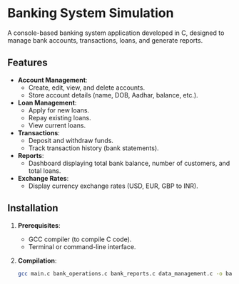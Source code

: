 # Banking System Simulation

A console-based banking system application developed in C, designed to manage bank accounts, transactions, loans, and generate reports.

## Features

- **Account Management**:
  - Create, edit, view, and delete accounts.
  - Store account details (name, DOB, Aadhar, balance, etc.).
- **Loan Management**:
  - Apply for new loans.
  - Repay existing loans.
  - View current loans.
- **Transactions**:
  - Deposit and withdraw funds.
  - Track transaction history (bank statements).
- **Reports**:
  - Dashboard displaying total bank balance, number of customers, and total loans.
- **Exchange Rates**:
  - Display currency exchange rates (USD, EUR, GBP to INR).

## Installation

1. **Prerequisites**:
   - GCC compiler (to compile C code).
   - Terminal or command-line interface.

2. **Compilation**:
   ```bash
   gcc main.c bank_operations.c bank_reports.c data_management.c -o banking_system
